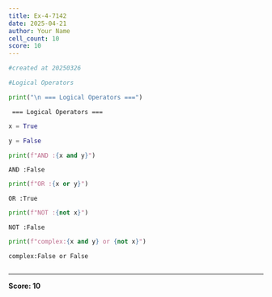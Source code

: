 ```yaml
---
title: Ex-4-7142
date: 2025-04-21
author: Your Name
cell_count: 10
score: 10
---
```


```python
#created at 20250326
```


```python
#Logical Operators
```


```python
print("\n === Logical Operators ===")
```

    
     === Logical Operators ===



```python
x = True
```


```python
y = False
```


```python
print(f"AND :{x and y}")
```

    AND :False



```python
print(f"OR :{x or y}")
```

    OR :True



```python
print(f"NOT :{not x}")
```

    NOT :False



```python
print(f"complex:{x and y} or {not x}")
```

    complex:False or False



```python

```


---
**Score: 10**
